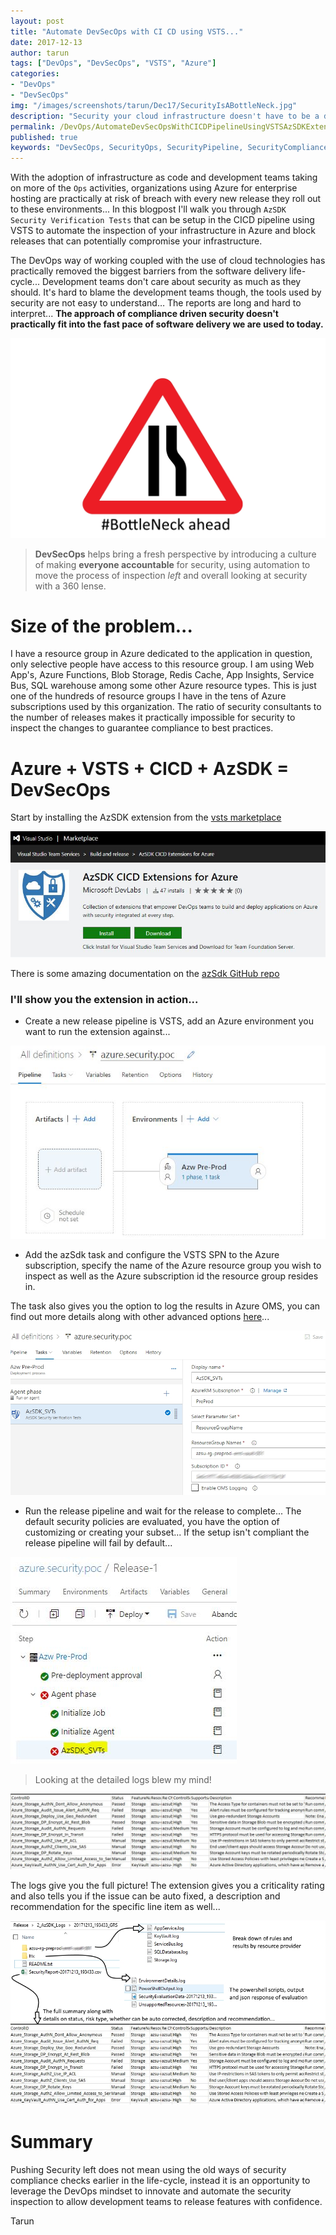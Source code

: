 ```yaml
---
layout: post
title: "Automate DevSecOps with CI CD using VSTS..."
date: 2017-12-13
author: tarun
tags: ["DevOps", "DevSecOps", "VSTS", "Azure"]
categories:
- "DevOps"
- "DevSecOps"
img: "/images/screenshots/tarun/Dec17/SecurityIsABottleNeck.jpg"
description: "Security your cloud infrastructure doesn't have to be a daunting task. Luckily with VSTS and now with Jenkins, it's possible to leverage the CICD pipeline and the open source AzSDK extension to inspect Azure PaaS and Azure IaaS for best practice compliance. It gives you the ability to move from DevOps to DevSecOps and empower your development teams to release features securely at speed."
permalink: /DevOps/AutomateDevSecOpsWithCICDPipelineUsingVSTSAzSDKExtension
published: true
keywords: "DevSecOps, SecurityOps, SecurityPipeline, SecurityCompliance, Security Ops, Ruggid DevOps, Azure IaaS Security, Azure PaaS Security, Azure IaC Security, Azure Security, Azure Infrastructure Security, Azure Security Automation, Cloud Security Automation, Azure Security CI CD, Security CI CD, VSTS CI CD Security, Security CI CD, Security Automation"
---
```

With the adoption of infrastructure as code and development teams taking on more of the `Ops` activities, organizations using Azure for enterprise hosting are practically at risk of breach with every new release they roll out to these environments... In this blogpost I'll walk you through `AzSDK Security Verification Tests` that can be setup in the CICD pipeline using VSTS to automate the inspection of your infrastructure in Azure and block releases that can potentially compromise your infrastructure.      
<!--more-->

The DevOps way of working coupled with the use of cloud technologies has practically removed the biggest barriers from the software delivery life-cycle... Development teams don't care about security as much as they should. It's hard to blame the development teams though, the tools used by security are not easy to understand… The reports are long and hard to interpret... **The approach of compliance driven security doesn't practically fit into the fast pace of software delivery we are used to today.** 

![Security is a bottleneck in DevOps](/images/screenshots/tarun/Dec17/SecurityIsABottlneckInDevOps.jpg)

> **DevSecOps** helps bring a fresh perspective by introducing a culture of making __everyone accountable__ for security, using automation to move the process of inspection _left_ and overall looking at security with a 360 lense.

# Size of the problem...
I have a resource group in Azure dedicated to the application in question, only selective people have access to this resource group. I am using Web App's, Azure Functions, Blob Storage, Redis Cache, App Insights, Service Bus, SQL warehouse among some other Azure resource types. This is just one of the hundreds of resource groups I have in the tens of Azure subscriptions used by this organization. The ratio of security consultants to the number of releases makes it practically impossible for security to inspect the changes to guarantee compliance to best practices. 

# Azure + VSTS + CICD + AzSDK = DevSecOps 
Start by installing the AzSDK extension from the [vsts marketplace](https://marketplace.visualstudio.com/items?itemName=azsdktm.AzSDK-task)

![AzSDK VSTS Marketplace](/images/screenshots/tarun/Dec17/AzSdk-Marketplace.jpg)

There is some amazing documentation on the [azSdk GitHub repo](https://github.com/azsdk/azsdk-docs/blob/master/03-Security-In-CICD/Readme.md#security-verification-tests-svts-in-VSTS-pipeline)

### I'll show you the extension in action... 

+ Create a new release pipeline is VSTS, add an Azure environment you want to run the extension against... 

![AzSDK VSTS - New Release Pipeline](/images/screenshots/tarun/Dec17/AzSdk-VstsReleasePipelineNewEnv.jpg)

+ Add the azSdk task and configure the VSTS SPN to the Azure subscription, specify the name of the Azure resource group you wish to inspect as well as the Azure subscription id the resource group resides in. 

The task also gives you the option to log the results in Azure OMS, you can find out more details along with other advanced options [here](https://github.com/azsdk/azsdk-docs/blob/master/03-Security-In-CICD/Readme.md#enable-azsdk-extension-for-your-vsts)... 

![AzSDK VSTS - AzSDK Task Configuration Example](/images/screenshots/tarun/Dec17/AzSdk-VstsRmTaskConfigurationExample.jpg)

+ Run the release pipeline and wait for the release to complete... The default security policies are evaluated, you have the option of customizing or creating your subset... If the setup isn't compliant the release pipeline will fail by default... 

![AzSDK VSTS - AzSDK Task Configuration Example](/images/screenshots/tarun/Dec17/AzSdk-NonCompliantSetup.jpg)

> Looking at the detailed logs blew my mind! 

![AzSDK VSTS - AzSDK Analysis Results](/images/screenshots/tarun/Dec17/AzSdk-ResultsCsv.jpg)

The logs give you the full picture! The extension gives you a criticality rating and also tells you if the issue can be auto fixed, a description and recommendation for the specific line item as well... 

![AzSDK VSTS - AzSDK Analysis Results](/images/screenshots/tarun/Dec17/azSdk-FullAnalysis.jpg)

# Summary 
Pushing Security left does not mean using the old ways of security compliance checks earlier in the life-cycle, instead it is an opportunity to leverage the DevOps mindset to innovate and automate the security inspection to allow development teams to release features with confidence.  

Tarun   



